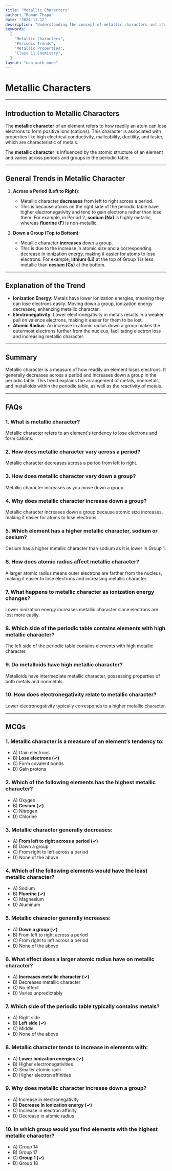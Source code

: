 ```yaml
---
title: "Metallic Characters"
author: "Roman Thapa"
date: "2024-11-12"
description: "Understanding the concept of metallic characters and its trends in the periodic table."
keywords:
  [
    "Metallic Characters",
    "Periodic Trends",
    "Metallic Properties",
    "Class 11 Chemistry",
  ]
layout: "non_math_mode"
---
```


# Metallic Characters

---

## Introduction to Metallic Characters

The **metallic character** of an element refers to how readily an atom can lose electrons to form positive ions (cations). This character is associated with properties like high electrical conductivity, malleability, ductility, and luster, which are characteristic of metals.

The **metallic character** is influenced by the atomic structure of an element and varies across periods and groups in the periodic table.

---

## General Trends in Metallic Character

1. **Across a Period (Left to Right)**:

   - Metallic character **decreases** from left to right across a period.
   - This is because atoms on the right side of the periodic table have higher electronegativity and tend to gain electrons rather than lose them. For example, in Period 2, **sodium (Na)** is highly metallic, whereas **fluorine (F)** is non-metallic.

2. **Down a Group (Top to Bottom)**:
   - Metallic character **increases** down a group.
   - This is due to the increase in atomic size and a corresponding decrease in ionization energy, making it easier for atoms to lose electrons. For example, **lithium (Li)** at the top of Group 1 is less metallic than **cesium (Cs)** at the bottom.

---

## Explanation of the Trend

- **Ionization Energy**: Metals have lower ionization energies, meaning they can lose electrons easily. Moving down a group, ionization energy decreases, enhancing metallic character.
- **Electronegativity**: Lower electronegativity in metals results in a weaker pull on valence electrons, making it easier for them to be lost.
- **Atomic Radius**: An increase in atomic radius down a group makes the outermost electrons further from the nucleus, facilitating electron loss and increasing metallic character.

---

## Summary

Metallic character is a measure of how readily an element loses electrons. It generally decreases across a period and increases down a group in the periodic table. This trend explains the arrangement of metals, nonmetals, and metalloids within the periodic table, as well as the reactivity of metals.

---

## FAQs

### 1. What is metallic character?

Metallic character refers to an element's tendency to lose electrons and form cations.

### 2. How does metallic character vary across a period?

Metallic character decreases across a period from left to right.

### 3. How does metallic character vary down a group?

Metallic character increases as you move down a group.

### 4. Why does metallic character increase down a group?

Metallic character increases down a group because atomic size increases, making it easier for atoms to lose electrons.

### 5. Which element has a higher metallic character, sodium or cesium?

Cesium has a higher metallic character than sodium as it is lower in Group 1.

### 6. How does atomic radius affect metallic character?

A larger atomic radius means outer electrons are farther from the nucleus, making it easier to lose electrons and increasing metallic character.

### 7. What happens to metallic character as ionization energy changes?

Lower ionization energy increases metallic character since electrons are lost more easily.

### 8. Which side of the periodic table contains elements with high metallic character?

The left side of the periodic table contains elements with high metallic character.

### 9. Do metalloids have high metallic character?

Metalloids have intermediate metallic character, possessing properties of both metals and nonmetals.

### 10. How does electronegativity relate to metallic character?

Lower electronegativity typically corresponds to a higher metallic character.

---

## MCQs

### 1. Metallic character is a measure of an element’s tendency to:

- A) Gain electrons
- B) **Lose electrons (✓)**
- C) Form covalent bonds
- D) Gain protons

### 2. Which of the following elements has the highest metallic character?

- A) Oxygen
- B) **Cesium (✓)**
- C) Nitrogen
- D) Chlorine

### 3. Metallic character generally decreases:

- A) **From left to right across a period (✓)**
- B) Down a group
- C) From right to left across a period
- D) None of the above

### 4. Which of the following elements would have the least metallic character?

- A) Sodium
- B) **Fluorine (✓)**
- C) Magnesium
- D) Aluminum

### 5. Metallic character generally increases:

- A) **Down a group (✓)**
- B) From left to right across a period
- C) From right to left across a period
- D) None of the above

### 6. What effect does a larger atomic radius have on metallic character?

- A) **Increases metallic character (✓)**
- B) Decreases metallic character
- C) No effect
- D) Varies unpredictably

### 7. Which side of the periodic table typically contains metals?

- A) Right side
- B) **Left side (✓)**
- C) Middle
- D) None of the above

### 8. Metallic character tends to increase in elements with:

- A) **Lower ionization energies (✓)**
- B) Higher electronegativities
- C) Smaller atomic radii
- D) Higher electron affinities

### 9. Why does metallic character increase down a group?

- A) Increase in electronegativity
- B) **Decrease in ionization energy (✓)**
- C) Increase in electron affinity
- D) Decrease in atomic radius

### 10. In which group would you find elements with the highest metallic character?

- A) Group 14
- B) Group 17
- C) **Group 1 (✓)**
- D) Group 18

